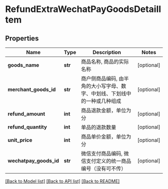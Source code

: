 # RefundExtraWechatPayGoodsDetailItem

## Properties
Name | Type | Description | Notes
------------ | ------------- | ------------- | -------------
**goods_name** | **str** | 商品名称, 商品的实际名称 | [optional] 
**merchant_goods_id** | **str** | 商户侧商品编码, 由半角的大小写字母、数字、中划线、下划线中的一种或几种组成 | [optional] 
**refund_amount** | **int** | 商品退款金额，单位为分 | [optional] 
**refund_quantity** | **int** |  单品的退款数量 | [optional] 
**unit_price** | **int** | 商品单价金额，单位为分 | [optional] 
**wechatpay_goods_id** | **str** | 微信支付商品编码, 微信支付定义的统一商品编号（没有可不传） | [optional] 

[[Back to Model list]](../README.md#documentation-for-models) [[Back to API list]](../README.md#documentation-for-api-endpoints) [[Back to README]](../README.md)


